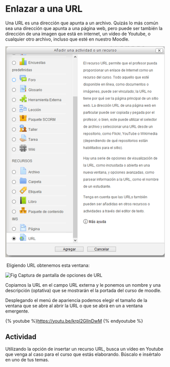 
# Enlazar a una URL

Una URL es una dirección que apunta a un archivo. Quizás lo más común sea una dirección que apunta a una página web, pero puede ser también la dirección de una imagen que está en internet, un vídeo de Youtube, o cualquier otro archivo, incluso que esté en nuestro Moodle.


![Fig  Captura de pantalla de inserción de URL](https://raw.githubusercontent.com/catedu/curso-moodle/master/img/anadir_URL.png)

 Eligiendo URL obtenemos esta ventana:

![Fig  Captura de pantalla de opciones de URL](/assets/Selección_170.png)

Copiamos la URL en el campo URL externa y le ponemos un nombre y una descripción (optativa) que se mostrarán el la portada del curso de moodle.

Desplegando el menú de apariencia podemos elegir el tamaño de la ventana que se abre al abrir la URL o que se abrá en un a ventana emergente.

{% youtube %}https://youtu.be/krpl2GlInDwM {% endyoutube %}


## Actividad

Utilizando la opción de insertar un recurso URL, busca un vídeo en Youtube que venga al caso para el curso que estás elaborando. Búscalo e insértalo en uno de tus temas.
